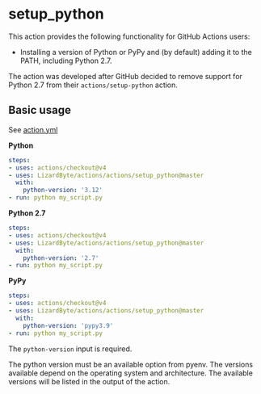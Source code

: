 # setup_python

This action provides the following functionality for GitHub Actions users:

- Installing a version of Python or PyPy and (by default) adding it to the PATH, including Python 2.7.

The action was developed after GitHub decided to remove support for Python 2.7 from their `actions/setup-python` action.

## Basic usage

See [action.yml](action.yml)

**Python**
```yaml
steps:
- uses: actions/checkout@v4
- uses: LizardByte/actions/actions/setup_python@master
  with:
    python-version: '3.12'
- run: python my_script.py
```

**Python 2.7**
```yaml
steps:
- uses: actions/checkout@v4
- uses: LizardByte/actions/actions/setup_python@master
  with:
    python-version: '2.7'
- run: python my_script.py
```

**PyPy**
```yaml
steps:
- uses: actions/checkout@v4
- uses: LizardByte/actions/actions/setup_python@master
  with:
    python-version: 'pypy3.9'
- run: python my_script.py
```

The `python-version` input is required.

The python version must be an available option from pyenv. The versions available depend on the operating system and
architecture. The available versions will be listed in the output of the action.
